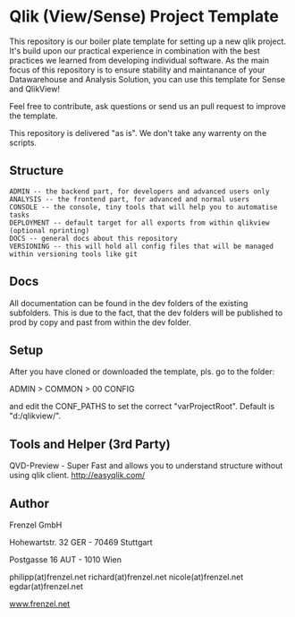 # Qlik (View/Sense) Project Template

This repository is our boiler plate template for setting up a new qlik project. It's build upon our practical experience in combination with the best practices we learned from developing individual software. As the main focus of this repository is to ensure stability and maintanance of your Datawarehouse and Analysis Solution, you can use this template for Sense and QlikView!

Feel free to contribute, ask questions or send us an pull request to improve the template.

This repository is delivered "as is". We don't take any warrenty on the scripts.

## Structure

```
ADMIN -- the backend part, for developers and advanced users only
ANALYSIS -- the frontend part, for advanced and normal users
CONSOLE -- the console, tiny tools that will help you to automatise tasks
DEPLOYMENT -- default target for all exports from within qlikview (optional nprinting)
DOCS -- general docs about this repository
VERSIONING -- this will hold all config files that will be managed within versioning tools like git
```

## Docs

All documentation can be found in the dev folders of the existing subfolders. This is due to the fact, that the dev folders will be published to prod by copy and past from within the dev folder.

## Setup

After you have cloned or downloaded the template, pls. go to the folder:

ADMIN > COMMON > 00 CONFIG

and edit the CONF_PATHS to set the correct "varProjectRoot". Default is "d:/qlikview/".

## Tools and Helper (3rd Party)

QVD-Preview - Super Fast and allows you to understand structure without using qlik client.
http://easyqlik.com/


## Author

Frenzel GmbH

Hohewartstr. 32
GER - 70469 Stuttgart

Postgasse 16
AUT - 1010 Wien

philipp(at)frenzel.net
richard(at)frenzel.net
nicole(at)frenzel.net
egdar(at)frenzel.net

www.frenzel.net
